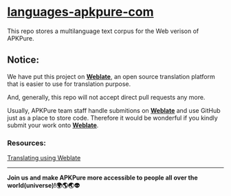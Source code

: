 # [languages-apkpure-com](https://translate.apkpure.com/projects/apkpure/apkpurecom/)
This repo stores a multilanguage text corpus for the Web verison of APKPure.

## Notice:
We have put this project on [**Weblate**](https://translate.apkpure.com/projects/apkpure/apkpurecom/), an open source translation platform that is easier to use for translation purpose.

And, generally, this repo will not accept direct pull requests any more.

Usually, APKPure team staff handle submitions on [**Weblate**](https://translate.apkpure.com/projects/apkpure/apkpurecom/) and use GitHub just as a place to store code. Therefore it would be wonderful if you kindly submit your work onto [**Weblate**](https://translate.apkpure.com/projects/apkpure/apkpurecom/). 

### Resources:
[Translating using Weblate](https://docs.weblate.org/en/weblate-2.4/user/translating.html)

---------
<b>Join us and make APKPure more accessible to people all over the world(universe)!:earth_africa::earth_americas::earth_asia::alien:</b>

